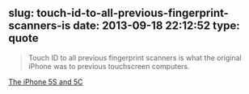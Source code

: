 slug: touch-id-to-all-previous-fingerprint-scanners-is
date: 2013-09-18 22:12:52
type: quote
---

> Touch ID to all previous fingerprint scanners is what the original iPhone was to previous touchscreen computers.

[The iPhone 5S and 5C](http://daringfireball.net/2013/09/the_iphone_5s_and_5c)
